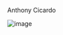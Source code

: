 Anthony Cicardo

![image](https://user-images.githubusercontent.com/69987069/157765612-daa384ce-8aca-4565-ab91-1b695767406a.png)
